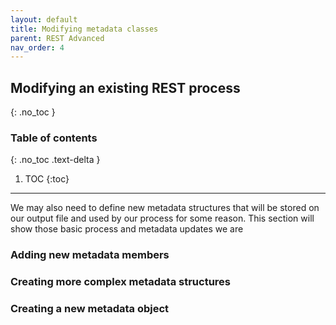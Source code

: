 ```yaml
---
layout: default
title: Modifying metadata classes
parent: REST Advanced
nav_order: 4
---
```


## Modifying an existing REST process
{: .no_toc }

### Table of contents
{: .no_toc .text-delta }

1. TOC
{:toc}

---

 We may also need to define new metadata structures that will be stored on our output file and used by our process for some reason. This section will show those basic process and metadata updates we are 

### Adding new metadata members


### Creating more complex metadata structures

### Creating a new metadata object

